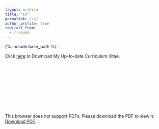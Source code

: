 ```yaml
---
layout: archive
title: "CV"
permalink: /cv/
author_profile: true
redirect_from:
  - /resume
---
```


{% include base_path %}

Click [here](http://liu-q16.github.io/files/CV_Qiao_Liu.pdf) to Download My Up-to-date Curriculum Vitae.

<object data="http://liu-q16.github.io/files/CV_Qiao_Liu.pdf" type="application/pdf" width="700px" height="700px">
    <embed src="http://liu-q16.github.io/files/CV_Qiao_Liu.pdf">
        <p>This browser does not support PDFs. Please download the PDF to view it: <a href="http://liu-q16.github.io/files/CV_Qiao_Liu.pdf">Download PDF</a>.</p>
    </embed>
</object>
